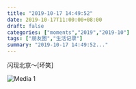 ```yaml
---
title: "2019-10-17 14:49:52"
date: 2019-10-17T11:00:00+08:00
draft: false
categories: ["moments","2019","2019-10"]
tags: ["朋友圈","生活记录"]
summary: "2019-10-17 14:49:52..."
---
```


闪现北京～[坏笑]

![Media 1](/Moments/photos/2019-10-17/201910171449520.jpg)

